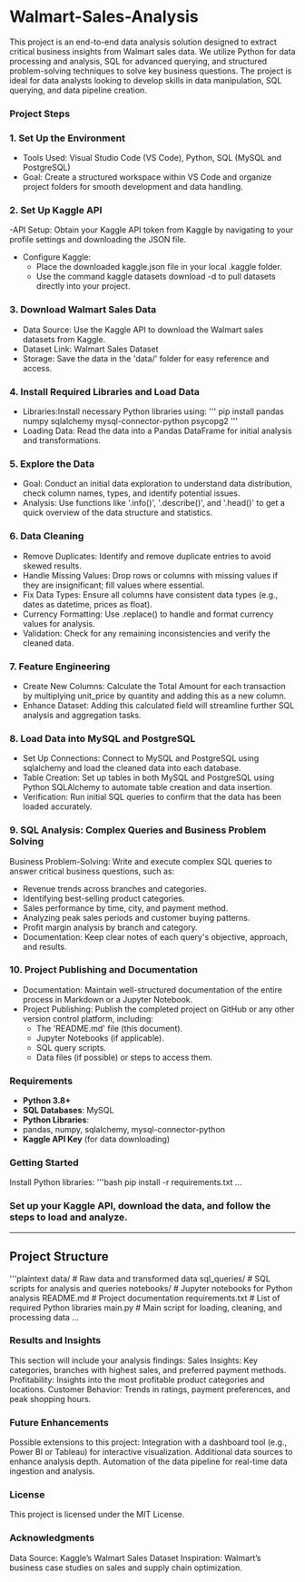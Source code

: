 # Walmart-Sales-Analysis
This project is an end-to-end data analysis solution designed to extract critical business insights from Walmart sales data. We utilize Python for data processing and analysis, SQL for advanced querying, and structured problem-solving techniques to solve key business questions. The project is ideal for data analysts looking to develop skills in data manipulation, SQL querying, and data pipeline creation.

### Project Steps
### 1. Set Up the Environment
- Tools Used: Visual Studio Code (VS Code), Python, SQL (MySQL and PostgreSQL)
- Goal: Create a structured workspace within VS Code and organize project folders for smooth development and data handling.

### 2. Set Up Kaggle API
-API Setup: Obtain your Kaggle API token from Kaggle by navigating to your profile settings and downloading the JSON file.
- Configure Kaggle:
   - Place the downloaded kaggle.json file in your local .kaggle folder.
   - Use the command kaggle datasets download -d <dataset-path> to pull datasets directly into your project.

### 3. Download Walmart Sales Data
- Data Source: Use the Kaggle API to download the Walmart sales datasets from Kaggle.
- Dataset Link: Walmart Sales Dataset
- Storage: Save the data in the 'data/' folder for easy reference and access.

### 4. Install Required Libraries and Load Data
- Libraries:Install necessary Python libraries using:
  ''' pip install pandas numpy sqlalchemy mysql-connector-python psycopg2 '''
- Loading Data: Read the data into a Pandas DataFrame for initial analysis and transformations.

### 5. Explore the Data
- Goal: Conduct an initial data exploration to understand data distribution, check column names, types, and identify potential issues.
- Analysis: Use functions like '.info()', '.describe()', and '.head()' to get a quick overview of the data structure and statistics.

### 6. Data Cleaning
- Remove Duplicates: Identify and remove duplicate entries to avoid skewed results.
- Handle Missing Values: Drop rows or columns with missing values if they are insignificant; fill values where essential.
- Fix Data Types: Ensure all columns have consistent data types (e.g., dates as datetime, prices as float).
- Currency Formatting: Use .replace() to handle and format currency values for analysis.
- Validation: Check for any remaining inconsistencies and verify the cleaned data.

### 7. Feature Engineering
- Create New Columns: Calculate the Total Amount for each transaction by multiplying unit_price by quantity and adding this as a new column.
- Enhance Dataset: Adding this calculated field will streamline further SQL analysis and aggregation tasks.

### 8. Load Data into MySQL and PostgreSQL
- Set Up Connections: Connect to MySQL and PostgreSQL using sqlalchemy and load the cleaned data into each database.
- Table Creation: Set up tables in both MySQL and PostgreSQL using Python SQLAlchemy to automate table creation and data insertion.
- Verification: Run initial SQL queries to confirm that the data has been loaded accurately.

### 9. SQL Analysis: Complex Queries and Business Problem Solving
Business Problem-Solving: Write and execute complex SQL queries to answer critical business questions, such as:
- Revenue trends across branches and categories.
- Identifying best-selling product categories.
- Sales performance by time, city, and payment method.
- Analyzing peak sales periods and customer buying patterns.
- Profit margin analysis by branch and category.
- Documentation: Keep clear notes of each query's objective, approach, and results.

### 10. Project Publishing and Documentation
- Documentation: Maintain well-structured documentation of the entire process in Markdown or a Jupyter Notebook.
- Project Publishing: Publish the completed project on GitHub or any other version control platform, including:
  - The 'README.md' file (this document).
  - Jupyter Notebooks (if applicable).
  - SQL query scripts.
  - Data files (if possible) or steps to access them.

### Requirements
- **Python 3.8+**
- **SQL Databases**: MySQL
- **Python Libraries**:
 - pandas, numpy, sqlalchemy, mysql-connector-python
 - **Kaggle API Key** (for data downloading)

### Getting Started
Install Python libraries:
'''bash
pip install -r requirements.txt 
...

### Set up your Kaggle API, download the data, and follow the steps to load and analyze.

---

## Project Structure
'''plaintext
data/                     # Raw data and transformed data
sql_queries/              # SQL scripts for analysis and queries
notebooks/                # Jupyter notebooks for Python analysis
README.md                 # Project documentation
requirements.txt          # List of required Python libraries
main.py                   # Main script for loading, cleaning, and processing data
...
### Results and Insights
This section will include your analysis findings:
Sales Insights: Key categories, branches with highest sales, and preferred payment methods.
Profitability: Insights into the most profitable product categories and locations.
Customer Behavior: Trends in ratings, payment preferences, and peak shopping hours.

### Future Enhancements
 Possible extensions to this project:
Integration with a dashboard tool (e.g., Power BI or Tableau) for interactive visualization.
Additional data sources to enhance analysis depth.
Automation of the data pipeline for real-time data ingestion and analysis.

### License
This project is licensed under the MIT License.

### Acknowledgments
Data Source: Kaggle’s Walmart Sales Dataset
Inspiration: Walmart’s business case studies on sales and supply chain optimization.
